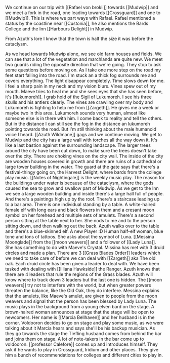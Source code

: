  We continue on our trip with [[Rafael von brokli]] towards [[Mudwip]] and we meet a fork in the road, one leading towards [[Crossguard]] and one to [[Mudwip]]. This is where we part ways with Rafael.
 Rafael mentioned a status by the coastline near [[Custonia]], he also mentions the Bards College and the Inn [[Harbours Delight]] in Mudwip.

From Azuth's lore I know that the town is half the size it was before the cataclysm.

As we head towards Mudwip alone, we see old farm houses and fields. We can see that a lot of the vegetation and marchlands are quite new. We meet two guards riding the opposite direction that we're going. They stop to ask some questions before moving on.
As I take one more step on the road my feet start falling into the road. I'm stuck an a thick fog surrounds me and covers everything. The light disappear completely. Time slows down for me. I feel a sharp pain in my neck and my vision blurs. Vines spew out of my mouth.
Maeve tries to heal me and she sees eyes that she has seen before, it's [[lukumoreh]].
I grab hold of the Sigil of Lukumoreh. I see his three skulls and his antlers clearly. The vines are crawling over my body and Lukumoreh is fighting to help me from [[Zargeth]].
He gives me a week or maybe two in this area. Lukumoreh sounds very human, almost like someone else is in there with him.
I come back to reality and tell the others. But in the distance I can still see the fog in the distance an lukumoreh pointing towards the road. But I'm still thinking about the male humanoid voice I heard.
[[Azuth Wildmane]] gags and we continue moving.
We get to Mudwip and the city has a large wall with torches all the way down it. It's like a last bastion against the surrounding landscape.
The larger trees around the city have been cut down, to make sure the trees doesn't take over the city. There are choking vines on the city wall.
The inside of the city are wooden houses covered in growth and there are ruins of a cathedral or large tower building in the water. The guard at the gate says that there's a festival-thingy going on, the Harvest Delight, where bards from the college play music. [[Notes of Nightingale]] is the weekly music play.
The reason for the buildings under water is because of the cataclysm, where the gods caused the sea to grow and swallow part of Mudwip.
As we get to the Inn we see a large wooden building and inside there's a large hall full of people. And there's a paintings high up by the roof. There's a staircase leading up to a bar area. There is one individual standing by a table. A white-haired female elf with long ears and black flowers in them and a cresant moon symbol on her forehead and multiple sets of amulets. There's a second person sitting at the table next to her. She nods to me and to the person sitting down, and then walking out the back.
Azuth walks over to the table and there's a blue-skinned elf. A new Player :D
Human half-elf woman, blue tone and tons of tattoos. She asks about the symbol of Luna. [[Messina Moonglade]] from the [[moon weavers]] and a follower of [[Lady Luna]]. She has something to do with Maeve's Crystal.
Missina has met with 3 druid circles and made a plan. There are 3 [[Grass Blades Order]] leaders which we need to take care of before we can deal with [[Zargeth]] aka The old oak. Each druid circle has been given a leader to deal with. We have been tasked with dealing with [[Illiana Hawkside]] the Ranger. Azuth knows that there are 4 leaders that rule the regions of the Grass blades. Azuth will know where to track down 3 leaders but the last one is hidden.
The [[moon weavers]] try not to interfere with the world, but when greater powers threaten the balance, like the Old Oak, they do interfere. Messina explains that the amulets, like Maeve's amulet, are given to people from the moon weavers and signal that the person has been blessed by Lady Luna.
The music plays in the background from a young elven bard on the stage. A brown-haired woman announces at stage that the stage will be open to newcomers. Her name is [[Marcia Bellhaven]] and her husband is in the corner.
Voldooron decides to go on stage and play some music, as we were talking about it Marcia hears and says she'll be his backup musician. As they go towards the stage the Tiefling husband comes from behind the bar and joins them on stage. A lot of note-takers in the bar come up to voldooron. [[professor Calefore]] comes up and introduces himself.  They ask if he wants to play in Crossguard, Iridium and other places. They give him a bunch of recommendations for colleges and different cities to play in. 
